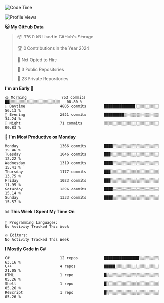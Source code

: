 <!--START_SECTION:waka-->
![Code Time](http://img.shields.io/badge/Code%20Time-1%2C054%20hrs%2047%20mins-blue)

![Profile Views](http://img.shields.io/badge/Profile%20Views-0-blue)

**🐱 My GitHub Data** 

> 📦 376.0 kB Used in GitHub's Storage 
 > 
> 🏆 0 Contributions in the Year 2024
 > 
> 🚫 Not Opted to Hire
 > 
> 📜 3 Public Repositories 
 > 
> 🔑 23 Private Repositories 
 > 
**I'm an Early 🐤** 

```text
🌞 Morning                753 commits         ██░░░░░░░░░░░░░░░░░░░░░░░   08.80 % 
🌆 Daytime                4805 commits        ██████████████░░░░░░░░░░░   56.13 % 
🌃 Evening                2931 commits        █████████░░░░░░░░░░░░░░░░   34.24 % 
🌙 Night                  71 commits          ░░░░░░░░░░░░░░░░░░░░░░░░░   00.83 % 
```
📅 **I'm Most Productive on Monday** 

```text
Monday                   1366 commits        ████░░░░░░░░░░░░░░░░░░░░░   15.96 % 
Tuesday                  1046 commits        ███░░░░░░░░░░░░░░░░░░░░░░   12.22 % 
Wednesday                1319 commits        ████░░░░░░░░░░░░░░░░░░░░░   15.41 % 
Thursday                 1177 commits        ███░░░░░░░░░░░░░░░░░░░░░░   13.75 % 
Friday                   1023 commits        ███░░░░░░░░░░░░░░░░░░░░░░   11.95 % 
Saturday                 1296 commits        ████░░░░░░░░░░░░░░░░░░░░░   15.14 % 
Sunday                   1333 commits        ████░░░░░░░░░░░░░░░░░░░░░   15.57 % 
```


📊 **This Week I Spent My Time On** 

```text
💬 Programming Languages: 
No Activity Tracked This Week

🔥 Editors: 
No Activity Tracked This Week
```

**I Mostly Code in C#** 

```text
C#                       12 repos            ████████████████░░░░░░░░░   63.16 % 
C++                      4 repos             █████░░░░░░░░░░░░░░░░░░░░   21.05 % 
HTML                     1 repo              █░░░░░░░░░░░░░░░░░░░░░░░░   05.26 % 
Shell                    1 repo              █░░░░░░░░░░░░░░░░░░░░░░░░   05.26 % 
ReScript                 1 repo              █░░░░░░░░░░░░░░░░░░░░░░░░   05.26 % 
```




<!--END_SECTION:waka-->
